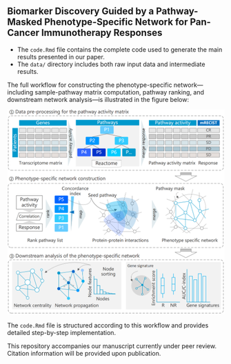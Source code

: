 ## Biomarker Discovery Guided by a Pathway-Masked Phenotype-Specific Network for Pan-Cancer Immunotherapy Responses

- The `code.Rmd` file contains the complete code used to generate the main results presented in our paper.  
- The `data/` directory includes both raw input data and intermediate results.

The full workflow for constructing the phenotype-specific network—including sample-pathway matrix computation, pathway ranking, and downstream network analysis—is illustrated in the figure below:

![Study design](img/Figure1_01.png)

The `code.Rmd` file is structured according to this workflow and provides detailed step-by-step implementation.

This repository accompanies our manuscript currently under peer review.
Citation information will be provided upon publication.
